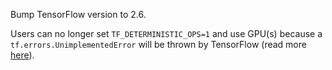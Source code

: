 Bump TensorFlow version to 2.6.

Users can no longer set `TF_DETERMINISTIC_OPS=1` and use GPU(s) because a `tf.errors.UnimplementedError`
will be thrown by TensorFlow (read more [here](https://github.com/tensorflow/tensorflow/releases/tag/v2.6.0)).